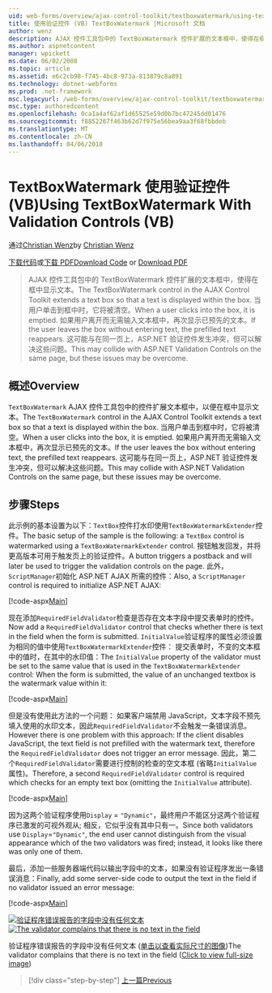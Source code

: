 ```yaml
---
uid: web-forms/overview/ajax-control-toolkit/textboxwatermark/using-textboxwatermark-with-validation-controls-vb
title: 使用验证控件 (VB) TextBoxWatermark |Microsoft 文档
author: wenz
description: AJAX 控件工具包中的 TextBoxWatermark 控件扩展的文本框中，使得在框中显示文本。 当用户单击到框中，它我...
ms.author: aspnetcontent
manager: wpickett
ms.date: 06/02/2008
ms.topic: article
ms.assetid: e6c2cb98-f745-4bc8-973a-813879c8a891
ms.technology: dotnet-webforms
ms.prod: .net-framework
msc.legacyurl: /web-forms/overview/ajax-control-toolkit/textboxwatermark/using-textboxwatermark-with-validation-controls-vb
msc.type: authoredcontent
ms.openlocfilehash: 0ca1a4af62af1d65525e59d0b7bc47245dd01476
ms.sourcegitcommit: f8852267f463b62d7f975e56bea9aa3f68fbbdeb
ms.translationtype: MT
ms.contentlocale: zh-CN
ms.lasthandoff: 04/06/2018
---
```

<a name="using-textboxwatermark-with-validation-controls-vb"></a><span data-ttu-id="a8ce6-104">TextBoxWatermark 使用验证控件 (VB)</span><span class="sxs-lookup"><span data-stu-id="a8ce6-104">Using TextBoxWatermark With Validation Controls (VB)</span></span>
====================
<span data-ttu-id="a8ce6-105">通过[Christian Wenz](https://github.com/wenz)</span><span class="sxs-lookup"><span data-stu-id="a8ce6-105">by [Christian Wenz](https://github.com/wenz)</span></span>

<span data-ttu-id="a8ce6-106">[下载代码](http://download.microsoft.com/download/9/3/f/93f8daea-bebd-4821-833b-95205389c7d0/TextBoxWatermark2.vb.zip)或[下载 PDF](http://download.microsoft.com/download/b/6/a/b6ae89ee-df69-4c87-9bfb-ad1eb2b23373/textboxwatermark2VB.pdf)</span><span class="sxs-lookup"><span data-stu-id="a8ce6-106">[Download Code](http://download.microsoft.com/download/9/3/f/93f8daea-bebd-4821-833b-95205389c7d0/TextBoxWatermark2.vb.zip) or [Download PDF](http://download.microsoft.com/download/b/6/a/b6ae89ee-df69-4c87-9bfb-ad1eb2b23373/textboxwatermark2VB.pdf)</span></span>

> <span data-ttu-id="a8ce6-107">AJAX 控件工具包中的 TextBoxWatermark 控件扩展的文本框中，使得在框中显示文本。</span><span class="sxs-lookup"><span data-stu-id="a8ce6-107">The TextBoxWatermark control in the AJAX Control Toolkit extends a text box so that a text is displayed within the box.</span></span> <span data-ttu-id="a8ce6-108">当用户单击到框中时，它将被清空。</span><span class="sxs-lookup"><span data-stu-id="a8ce6-108">When a user clicks into the box, it is emptied.</span></span> <span data-ttu-id="a8ce6-109">如果用户离开而无需输入文本框中，再次显示已预先的文本。</span><span class="sxs-lookup"><span data-stu-id="a8ce6-109">If the user leaves the box without entering text, the prefilled text reappears.</span></span> <span data-ttu-id="a8ce6-110">这可能与在同一页上，ASP.NET 验证控件发生冲突，但可以解决这些问题。</span><span class="sxs-lookup"><span data-stu-id="a8ce6-110">This may collide with ASP.NET Validation Controls on the same page, but these issues may be overcome.</span></span>


## <a name="overview"></a><span data-ttu-id="a8ce6-111">概述</span><span class="sxs-lookup"><span data-stu-id="a8ce6-111">Overview</span></span>

<span data-ttu-id="a8ce6-112">`TextBoxWatermark` AJAX 控件工具包中的控件扩展文本框中，以便在框中显示文本。</span><span class="sxs-lookup"><span data-stu-id="a8ce6-112">The `TextBoxWatermark` control in the AJAX Control Toolkit extends a text box so that a text is displayed within the box.</span></span> <span data-ttu-id="a8ce6-113">当用户单击到框中时，它将被清空。</span><span class="sxs-lookup"><span data-stu-id="a8ce6-113">When a user clicks into the box, it is emptied.</span></span> <span data-ttu-id="a8ce6-114">如果用户离开而无需输入文本框中，再次显示已预先的文本。</span><span class="sxs-lookup"><span data-stu-id="a8ce6-114">If the user leaves the box without entering text, the prefilled text reappears.</span></span> <span data-ttu-id="a8ce6-115">这可能与在同一页上，ASP.NET 验证控件发生冲突，但可以解决这些问题。</span><span class="sxs-lookup"><span data-stu-id="a8ce6-115">This may collide with ASP.NET Validation Controls on the same page, but these issues may be overcome.</span></span>

## <a name="steps"></a><span data-ttu-id="a8ce6-116">步骤</span><span class="sxs-lookup"><span data-stu-id="a8ce6-116">Steps</span></span>

<span data-ttu-id="a8ce6-117">此示例的基本设置为以下：`TextBox`控件打水印使用`TextBoxWatermarkExtender`控件。</span><span class="sxs-lookup"><span data-stu-id="a8ce6-117">The basic setup of the sample is the following: a `TextBox` control is watermarked using a `TextBoxWatermarkExtender` control.</span></span> <span data-ttu-id="a8ce6-118">按钮触发回发，并将更高版本可用于触发页上的验证控件。</span><span class="sxs-lookup"><span data-stu-id="a8ce6-118">A button triggers a postback and will later be used to trigger the validation controls on the page.</span></span> <span data-ttu-id="a8ce6-119">此外，`ScriptManager`初始化 ASP.NET AJAX 所需的控件：</span><span class="sxs-lookup"><span data-stu-id="a8ce6-119">Also, a `ScriptManager` control is required to initialize ASP.NET AJAX:</span></span>

[!code-aspx[Main](using-textboxwatermark-with-validation-controls-vb/samples/sample1.aspx)]

<span data-ttu-id="a8ce6-120">现在添加`RequiredFieldValidator`检查是否存在文本字段中提交表单时的控件。</span><span class="sxs-lookup"><span data-stu-id="a8ce6-120">Now add a `RequiredFieldValidator` control that checks whether there is text in the field when the form is submitted.</span></span> <span data-ttu-id="a8ce6-121">`InitialValue`验证程序的属性必须设置为相同的值中使用`TextBoxWatermarkExtender`控件： 提交表单时，不变的文本框中的值时，在其中的水印值：</span><span class="sxs-lookup"><span data-stu-id="a8ce6-121">The `InitialValue` property of the validator must be set to the same value that is used in the `TextBoxWatermarkExtender` control: When the form is submitted, the value of an unchanged textbox is the watermark value within it:</span></span>

[!code-aspx[Main](using-textboxwatermark-with-validation-controls-vb/samples/sample2.aspx)]

<span data-ttu-id="a8ce6-122">但是没有使用此方法的一个问题： 如果客户端禁用 JavaScript，文本字段不预先填入使用的水印文本，因此`RequiredFieldValidator`不会触发一条错误消息。</span><span class="sxs-lookup"><span data-stu-id="a8ce6-122">However there is one problem with this approach: If the client disables JavaScript, the text field is not prefilled with the watermark text, therefore the `RequiredFieldValidator` does not trigger an error message.</span></span> <span data-ttu-id="a8ce6-123">因此，第二个`RequiredFieldValidator`需要进行控制的检查的空文本框 (省略`InitialValue`属性)。</span><span class="sxs-lookup"><span data-stu-id="a8ce6-123">Therefore, a second `RequiredFieldValidator` control is required which checks for an empty text box (omitting the `InitialValue` attribute).</span></span>

[!code-aspx[Main](using-textboxwatermark-with-validation-controls-vb/samples/sample3.aspx)]

<span data-ttu-id="a8ce6-124">因为这两个验证程序使用`Display` = `"Dynamic"`，最终用户不能区分这两个验证程序已激发的可视外观从; 相反，它似乎没有其中只有一。</span><span class="sxs-lookup"><span data-stu-id="a8ce6-124">Since both validators use `Display`=`"Dynamic"`, the end user cannot distinguish from the visual appearance which of the two validators was fired; instead, it looks like there was only one of them.</span></span>

<span data-ttu-id="a8ce6-125">最后，添加一些服务器端代码以输出字段中的文本，如果没有验证程序发出一条错误消息：</span><span class="sxs-lookup"><span data-stu-id="a8ce6-125">Finally, add some server-side code to output the text in the field if no validator issued an error message:</span></span>

[!code-aspx[Main](using-textboxwatermark-with-validation-controls-vb/samples/sample4.aspx)]


<span data-ttu-id="a8ce6-126">[![验证程序错误报告的字段中没有任何文本](using-textboxwatermark-with-validation-controls-vb/_static/image2.png)](using-textboxwatermark-with-validation-controls-vb/_static/image1.png)</span><span class="sxs-lookup"><span data-stu-id="a8ce6-126">[![The validator complains that there is no text in the field](using-textboxwatermark-with-validation-controls-vb/_static/image2.png)](using-textboxwatermark-with-validation-controls-vb/_static/image1.png)</span></span>

<span data-ttu-id="a8ce6-127">验证程序错误报告的字段中没有任何文本 ([单击以查看实际尺寸的图像](using-textboxwatermark-with-validation-controls-vb/_static/image3.png))</span><span class="sxs-lookup"><span data-stu-id="a8ce6-127">The validator complains that there is no text in the field ([Click to view full-size image](using-textboxwatermark-with-validation-controls-vb/_static/image3.png))</span></span>

> [!div class="step-by-step"]
> [<span data-ttu-id="a8ce6-128">上一篇</span><span class="sxs-lookup"><span data-stu-id="a8ce6-128">Previous</span></span>](using-textboxwatermark-in-a-formview-vb.md)
